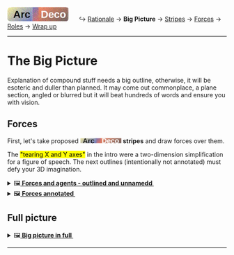 [![Arc Deco.](../../../_rsc/_img/ArcDeco/ArcDeco-bar-h33px_rounded.jpg)](../README.md) &nbsp;&nbsp;&nbsp;&nbsp;&nbsp;↪️&nbsp;[Rationale](1.ArcDeco-Rationale.md) -> **Big&nbsp;Picture** -> [Stripes](3.ArcDeco-Stripes.md) -> [Forces](4.ArcDeco-Forces.md) -> [Roles](5.ArcDeco-Roles.md) -> [Wrap&nbsp;up](7.ArcDeco-WrapUp.md)

---

# The Big Picture

Explanation of compound stuff needs a big outline, otherwise, it will be esoteric and duller than planned. 
It may come out commonplace, a plane section, angled or blurred but it will beat hundreds of words and ensure you with vision.

## Forces 

First, let's take proposed [![Arc Deco.](../../../_rsc/_img/ArcDeco/ArcDeco-bar-12px.jpg)](../../README.md) **stripes** and draw forces over them. 

The <mark>"tearing X and Y axes"</mark> in the intro were a two-dimension simplification for a figure of speech. The next outlines (intentionally not annotated) must defy your 3D imagination.

<details><summary>🖼️<b><ins>&nbsp;Forces and agents - outlined and unnamedd&nbsp;</ins></b></summary
<picture><br /><img alt="Arc Deco - Forces annotated" src="../../../_rsc/_img/ArcDeco/ArcDeco-BigPict-forces.jpg" /></picture>

Now let me present my vision of these forces, while you may already got your own ideas.

</details>

<details>
  <summary>🖼️<b><ins>&nbsp;Forces annotated&nbsp;</ins></b></summary
<picture>
  <br/>
  <img alt="Arc Deco - Forces annotated" src="../../../_rsc/_img/ArcDeco/ArcDeco-BigPict-forces_annotated.jpg" />
</picture>

</details>

## Full picture

<details>
  <summary>🖼️<b><ins>&nbsp;Big picture in full&nbsp;</ins></b></summary
<picture>
  <br/>
  <img alt="Arc Deco - Full picture detailed" src="../../../_rsc/_img/ArcDeco/ArcDeco-BigPict-full.jpg" />
</picture>

</details>

---
